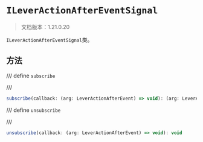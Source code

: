 # `ILeverActionAfterEventSignal`

> 文档版本：1.21.0.20

`ILeverActionAfterEventSignal`类。

## 方法

/// define
`subscribe`


///

```js
subscribe(callback: (arg: LeverActionAfterEvent) => void): (arg: LeverActionAfterEvent) => void
```


/// define
`unsubscribe`


///

```js
unsubscribe(callback: (arg: LeverActionAfterEvent) => void): void
```

